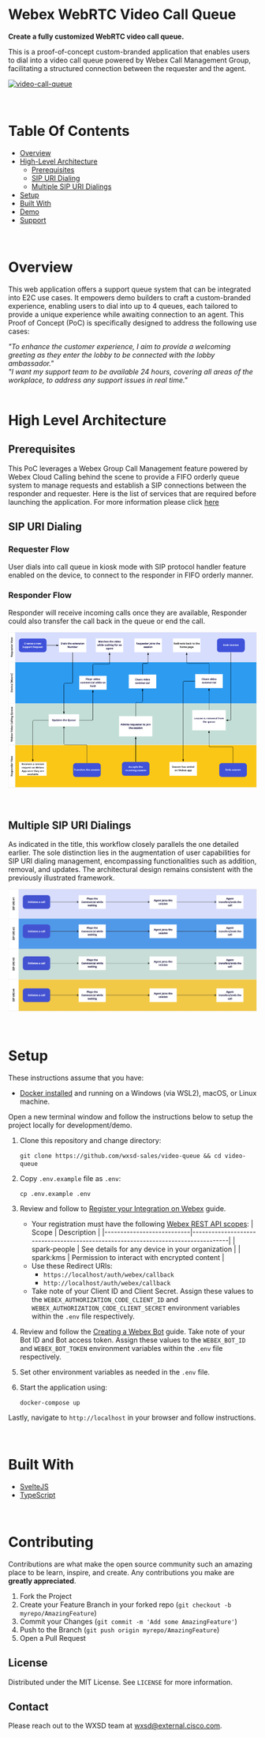 # Webex WebRTC Video Call Queue

**Create a fully customized WebRTC video call queue.**

This is a proof-of-concept custom-branded application that enables users to dial into a video call queue powered by Webex Call Management Group, facilitating a structured connection between the requester and the agent.

<p >
   <a href="https://app.vidcast.io/share/fd2c4347-f94e-4c0c-9a39-348397abed73" target="_blank">
       <img src="static/readme/multiple-sip-calls.png" alt="video-call-queue"/>
    </a>
</p>

</br >

# Table Of Contents

- [Overview](#overview)
- [High-Level Architecture](#high-level-architecture)
  - [Prerequisites](#prerequisites)
  - [SIP URI Dialing](#sip-uri-dialing)
  - [Multiple SIP URI Dialings](#multiple-sip-uri-dialings)
- [Setup](#setup)
- [Built With](#built-with)
- [Demo](#demo)
- [Support](#support)

<br />

# Overview

This web application offers a support queue system that can be integrated into E2C use cases. It empowers demo builders to craft a custom-branded experience, enabling users to dial into up to 4 queues, each tailored to provide a unique experience while awaiting connection to an agent. This Proof of Concept (PoC) is specifically designed to address the following use cases:

<i>"To enhance the customer experience, I aim to provide a welcoming greeting as they enter the lobby to be connected with the lobby ambassador."</i> <br/>
<i>"I want my support team to be available 24 hours, covering all areas of the workplace, to address any support issues in real time."</i> <br/>
<br />

# High Level Architecture

## Prerequisites

This PoC leverages a Webex Group Call Management feature powered by Webex Cloud Calling behind the scene to provide a FIFO orderly queue system to manage requests and establish a SIP connections between the responder and requester. Here is the list of services that are required before launching the application. For more information please click [here](https://cisco.sharepoint.com/:b:/s/WXSD-WebexSolutionsDevelopment/EQJu96KU411LpGw16KdT4ewBwZsAOl7NEH_Tnprt6UX4tA)

## SIP URI Dialing

### Requester Flow

User dials into call queue in kiosk mode with SIP protocol handler feature enabled on the device, to connect to the responder in FIFO orderly manner.

### Responder Flow

Responder will receive incoming calls once they are available, Responder could also transfer the call back in the queue or end the call.

<p align="center">
   <img src="static/readme/SIP.png" alt="video-call-queue"/>
</p>

<br />

## Multiple SIP URI Dialings

As indicated in the title, this workflow closely parallels the one detailed earlier. The sole distinction lies in the augmentation of user capabilities for SIP URI dialing management, encompassing functionalities such as addition, removal, and updates. The architectural design remains consistent with the previously illustrated framework.

<p align="center">
   <img src="static/readme/MULTIPLESIPS.png" alt="video-call-queue"/>
</p>

<br />

# Setup

These instructions assume that you have:

- [Docker installed](https://docs.docker.com/engine/install/) and running on a Windows (via WSL2), macOS, or Linux machine.

Open a new terminal window and follow the instructions below to setup the project locally for development/demo.

1. Clone this repository and change directory:

   ```
   git clone https://github.com/wxsd-sales/video-queue && cd video-queue
   ```

2. Copy `.env.example` file as `.env`:

   ```
   cp .env.example .env
   ```

3. Review and follow to [Register your Integration on Webex](https://developer.webex.com/docs/integrations#registering-your-integration) guide.

   - Your registration must have the following [Webex REST API scopes](https://developer.webex.com/docs/integrations#scopes):
     | Scope | Description |
     |---------------------------|----------------------------------------------------------------------------------|
     | spark-people | See details for any device in your organization |
     | spark:kms | Permission to interact with encrypted content |
   - Use these Redirect URIs:
     - `https://localhost/auth/webex/callback`
     - `http://localhost/auth/webex/callback`
   - Take note of your Client ID and Client Secret. Assign these values to the `WEBEX_AUTHORIZATION_CODE_CLIENT_ID`
     and `WEBEX_AUTHORIZATION_CODE_CLIENT_SECRET` environment variables within the `.env` file respectively.

4. Review and follow the [Creating a Webex Bot](https://developer.webex.com/docs/bots#creating-a-webex-bot) guide.
   Take note of your Bot ID and Bot access token. Assign these values to the `WEBEX_BOT_ID` and
   `WEBEX_BOT_TOKEN` environment variables within the `.env` file respectively.

5. Set other environment variables as needed in the `.env` file.

6. Start the application using:
   ```
   docker-compose up
   ```

Lastly, navigate to `http://localhost` in your browser and follow instructions.

<br />

# Built With

- [SvelteJS](https://reactjs.org)
- [TypeScript](https://www.typescriptlang.org/)

<br />

<!-- CONTRIBUTING -->

# Contributing

Contributions are what make the open source community such an amazing place to be learn, inspire, and create. Any contributions you make are **greatly appreciated**.

1. Fork the Project
2. Create your Feature Branch in your forked repo (`git checkout -b myrepo/AmazingFeature`)
3. Commit your Changes (`git commit -m 'Add some AmazingFeature'`)
4. Push to the Branch (`git push origin myrepo/AmazingFeature`)
5. Open a Pull Request

<!-- LICENSE -->

## License

Distributed under the MIT License. See `LICENSE` for more information.

<!-- CONTACT -->

## Contact

Please reach out to the WXSD team at [wxsd@external.cisco.com](mailto:wxsd@external.cisco.com?cc=ashessin@cisco.com&subject=Azure%20Group%20Sync).
